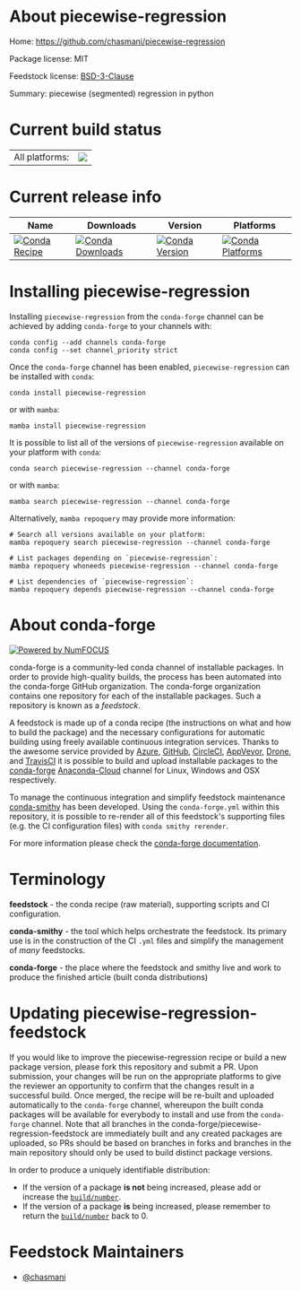 About piecewise-regression
==========================

Home: https://github.com/chasmani/piecewise-regression

Package license: MIT

Feedstock license: [BSD-3-Clause](https://github.com/conda-forge/piecewise-regression-feedstock/blob/main/LICENSE.txt)

Summary: piecewise (segmented) regression in python

Current build status
====================


<table><tr><td>All platforms:</td>
    <td>
      <a href="https://dev.azure.com/conda-forge/feedstock-builds/_build/latest?definitionId=14596&branchName=main">
        <img src="https://dev.azure.com/conda-forge/feedstock-builds/_apis/build/status/piecewise-regression-feedstock?branchName=main">
      </a>
    </td>
  </tr>
</table>

Current release info
====================

| Name | Downloads | Version | Platforms |
| --- | --- | --- | --- |
| [![Conda Recipe](https://img.shields.io/badge/recipe-piecewise--regression-green.svg)](https://anaconda.org/conda-forge/piecewise-regression) | [![Conda Downloads](https://img.shields.io/conda/dn/conda-forge/piecewise-regression.svg)](https://anaconda.org/conda-forge/piecewise-regression) | [![Conda Version](https://img.shields.io/conda/vn/conda-forge/piecewise-regression.svg)](https://anaconda.org/conda-forge/piecewise-regression) | [![Conda Platforms](https://img.shields.io/conda/pn/conda-forge/piecewise-regression.svg)](https://anaconda.org/conda-forge/piecewise-regression) |

Installing piecewise-regression
===============================

Installing `piecewise-regression` from the `conda-forge` channel can be achieved by adding `conda-forge` to your channels with:

```
conda config --add channels conda-forge
conda config --set channel_priority strict
```

Once the `conda-forge` channel has been enabled, `piecewise-regression` can be installed with `conda`:

```
conda install piecewise-regression
```

or with `mamba`:

```
mamba install piecewise-regression
```

It is possible to list all of the versions of `piecewise-regression` available on your platform with `conda`:

```
conda search piecewise-regression --channel conda-forge
```

or with `mamba`:

```
mamba search piecewise-regression --channel conda-forge
```

Alternatively, `mamba repoquery` may provide more information:

```
# Search all versions available on your platform:
mamba repoquery search piecewise-regression --channel conda-forge

# List packages depending on `piecewise-regression`:
mamba repoquery whoneeds piecewise-regression --channel conda-forge

# List dependencies of `piecewise-regression`:
mamba repoquery depends piecewise-regression --channel conda-forge
```


About conda-forge
=================

[![Powered by
NumFOCUS](https://img.shields.io/badge/powered%20by-NumFOCUS-orange.svg?style=flat&colorA=E1523D&colorB=007D8A)](https://numfocus.org)

conda-forge is a community-led conda channel of installable packages.
In order to provide high-quality builds, the process has been automated into the
conda-forge GitHub organization. The conda-forge organization contains one repository
for each of the installable packages. Such a repository is known as a *feedstock*.

A feedstock is made up of a conda recipe (the instructions on what and how to build
the package) and the necessary configurations for automatic building using freely
available continuous integration services. Thanks to the awesome service provided by
[Azure](https://azure.microsoft.com/en-us/services/devops/), [GitHub](https://github.com/),
[CircleCI](https://circleci.com/), [AppVeyor](https://www.appveyor.com/),
[Drone](https://cloud.drone.io/welcome), and [TravisCI](https://travis-ci.com/)
it is possible to build and upload installable packages to the
[conda-forge](https://anaconda.org/conda-forge) [Anaconda-Cloud](https://anaconda.org/)
channel for Linux, Windows and OSX respectively.

To manage the continuous integration and simplify feedstock maintenance
[conda-smithy](https://github.com/conda-forge/conda-smithy) has been developed.
Using the ``conda-forge.yml`` within this repository, it is possible to re-render all of
this feedstock's supporting files (e.g. the CI configuration files) with ``conda smithy rerender``.

For more information please check the [conda-forge documentation](https://conda-forge.org/docs/).

Terminology
===========

**feedstock** - the conda recipe (raw material), supporting scripts and CI configuration.

**conda-smithy** - the tool which helps orchestrate the feedstock.
                   Its primary use is in the construction of the CI ``.yml`` files
                   and simplify the management of *many* feedstocks.

**conda-forge** - the place where the feedstock and smithy live and work to
                  produce the finished article (built conda distributions)


Updating piecewise-regression-feedstock
=======================================

If you would like to improve the piecewise-regression recipe or build a new
package version, please fork this repository and submit a PR. Upon submission,
your changes will be run on the appropriate platforms to give the reviewer an
opportunity to confirm that the changes result in a successful build. Once
merged, the recipe will be re-built and uploaded automatically to the
`conda-forge` channel, whereupon the built conda packages will be available for
everybody to install and use from the `conda-forge` channel.
Note that all branches in the conda-forge/piecewise-regression-feedstock are
immediately built and any created packages are uploaded, so PRs should be based
on branches in forks and branches in the main repository should only be used to
build distinct package versions.

In order to produce a uniquely identifiable distribution:
 * If the version of a package **is not** being increased, please add or increase
   the [``build/number``](https://docs.conda.io/projects/conda-build/en/latest/resources/define-metadata.html#build-number-and-string).
 * If the version of a package **is** being increased, please remember to return
   the [``build/number``](https://docs.conda.io/projects/conda-build/en/latest/resources/define-metadata.html#build-number-and-string)
   back to 0.

Feedstock Maintainers
=====================

* [@chasmani](https://github.com/chasmani/)

